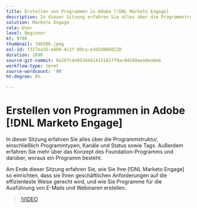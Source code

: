```yaml
---
title: Erstellen von Programmen in Adobe [!DNL Marketo Engage]
description: In dieser Sitzung erfahren Sie alles über die Programmstruktur, einschließlich Programmtypen, Kanäle und Status sowie Tags.
solution: Marketo Engage
role: User
level: Beginner
kt: 9706
thumbnail: 340308.jpeg
exl-id: f317ea35-e460-4c2f-89ca-e3d2d088d220
duration: 2698
source-git-commit: 9a297cda953d4414131657f9ac84580aea0eabeb
workflow-type: tm+mt
source-wordcount: '90'
ht-degree: 0%

---
```


# Erstellen von Programmen in Adobe [!DNL Marketo Engage]

In dieser Sitzung erfahren Sie alles über die Programmstruktur, einschließlich Programmtypen, Kanäle und Status sowie Tags. Außerdem erfahren Sie mehr über das Konzept des Foundation-Programms und darüber, woraus ein Programm besteht.

Am Ende dieser Sitzung erfahren Sie, wie Sie Ihre [!DNL Marketo Engage] so einrichten, dass sie Ihren geschäftlichen Anforderungen auf die effizienteste Weise gerecht wird, und wie Sie Programme für die Ausführung von E-Mails und Webinaren erstellen.

>[!VIDEO](https://video.tv.adobe.com/v/340308/?quality=12&learn=on)
